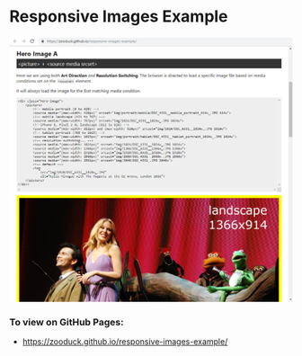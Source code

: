# Responsive Images Example

![alt text](https://github.com/zooduck/screenshots/blob/master/responsive-images-example/responsive-images-example-1.png)

### To view on GitHub Pages:
- https://zooduck.github.io/responsive-images-example/
